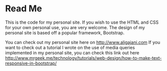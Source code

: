 Read Me
================

This is the code for my personal site. If you wish to use the HTML and CSS for your own personal use, you are very welcome. The design of my personal site is based off a popular framework, Bootstrap. 


You can check out my personal site here on <http://www.aligajani.com> If you want to check out a tutorial I wrote on the use of media queries implemented in my personal site, you can check this link out here <http://www.mrgeek.me/technology/tutorials/web-design/how-to-make-text-responsive-in-bootstrap/>
